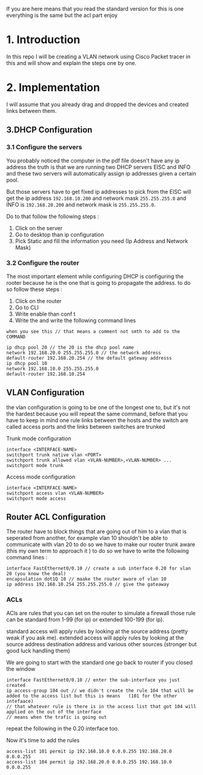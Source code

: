 If you are here means that you read the standard version for this is one everything is the same but the acl part
enjoy

# 1. Introduction
In this repo I will be creating a VLAN network using Cisco Packet tracer in this and will show and explain
the steps one by one.


# 2. Implementation 
I will assume that you already drag and dropped the devices and created links between them.  

## 3.DHCP Configuration
### 3.1 Configure the servers
You probably noticed the computer in the pdf file doesn't have any ip address the truth is that we are running
two DHCP servers EISC and INFO and these two servers will automatically assign ip addresses given a certain pool.

But those servers have to get fixed ip addresses to pick from the EISC will get the ip address `192.168.10.200`
and network mask `255.255.255.0` and INFO is `192.168.20.200` and network mask is `255.255.255.0`.

Do to that follow the following steps : 
1. Click on the server
2. Go to desktop than ip configuration
3. Pick Static and fill the information you need (Ip Address and Network Mask)
### 3.2 Configure the router
The most important element while configuring DHCP is configuring the rooter because he is the one that is going
to propagate the address. to do so follow these steps :
1. Click on the router
2. Go to CLI
3. Write enable than conf t
4. Write the and write the following command lines
```
when you see this // that means a comment not smth to add to the COMMAND 

ip dhcp pool 20 // the 20 is the dhcp pool name 
network 192.168.20.0 255.255.255.0 // the network address 
default-router 192.168.20.254 // the default gateway addresss
ip dhcp pool 10 
network 192.168.10.0 255.255.255.0
default-router 192.168.10.254

```
## VLAN Configuration
the vlan configuration is going to be one of the longest one to, but it's not the hardest because you will repeat 
the same command, before that you have to keep in mind one rule links between the hosts and the switch are called access
ports and the links between switches are trunked

Trunk mode configuration
```
interface <INTERFACE-NAME>
switchport trunk native vlan <PORT>
switchport trunk allowed vlan <VLAN-NUMBER>,<VLAN-NUMBER> ...
switchport mode trunk 
```
Access mode configuration
```
interface <INTERFACE-NAME>    
switchport access vlan <VLAN-NUMBER>
switchport mode access
```

## Router ACL Configuration
The router have to block things that are going out of him to a vlan that is seperated from another, for example vlan 10
shouldn't be able to communicate with vlan 20 to do so we have to make our router trunk aware (this my own term to approach it )
to do so we have to write the following command lines :

```
interface FastEthernet0/0.10 // create a sub interface 0.20 for vlan 20 (you know the deal) 
encapsulation dot1Q 10 // maake the router aware of vlan 10
ip address 192.168.10.254 255.255.255.0 // give the gateaway
```

### ACLs
ACls are rules that you can set on the router to simulate a firewall those rule can be standard from 1-99 (for ip) 
or extended 100-199 (for ip).

standard access will apply rules by looking at the source address (pretty weak if you ask me).
extended access will apply rules by looking at the source address destination address and various other sources
(stronger but good luck handling them)

We are going to  start with the standard one go back to router if you closed the window
```
interface FastEthernet0/0.10 // enter the sub-interface you just created 
ip access-group 104 out // we didn't create the rule 104 that will be added to the access list but this is means   (101 for the other intefaace)
// that whatever rule is there is in the access list that got 104 will applied on the out of the interface 
// means when the trafic is going out 
```
repeat the following in the 0.20 interface too.

Now it's time to add the rules
```
access-list 101 permit ip 192.168.10.0 0.0.0.255 192.168.20.0 0.0.0.255
access-list 104 permit ip 192.168.20.0 0.0.0.255 192.168.10.0 0.0.0.255
```

